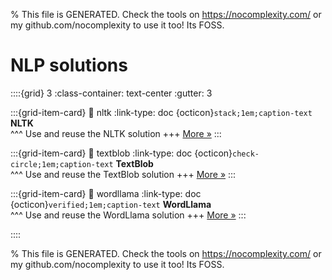 
% This file is GENERATED. Check the tools on https://nocomplexity.com/ or my github.com/nocomplexity to use it too! Its FOSS. 

# NLP solutions 
::::{grid} 3
:class-container: text-center
:gutter: 3 

:::{grid-item-card}
:link: nltk
:link-type: doc
{octicon}`stack;1em;caption-text` **NLTK**        
^^^
Use and reuse the NLTK solution
+++
[More »](nltk)
:::

:::{grid-item-card}
:link: textblob
:link-type: doc
{octicon}`check-circle;1em;caption-text` **TextBlob**        
^^^
Use and reuse the TextBlob solution
+++
[More »](textblob)
:::

:::{grid-item-card}
:link: wordllama
:link-type: doc
{octicon}`verified;1em;caption-text` **WordLlama**        
^^^
Use and reuse the WordLlama solution
+++
[More »](wordllama)
:::

::::


% This file is GENERATED. Check the tools on https://nocomplexity.com/ or my github.com/nocomplexity to use it too! Its FOSS. 

